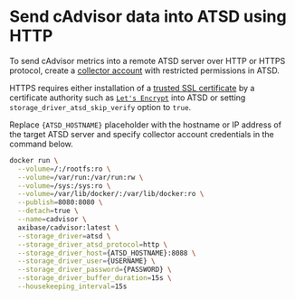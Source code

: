 # Send cAdvisor data into ATSD using HTTP

To send cAdvisor metrics into a remote ATSD server over HTTP or HTTPS protocol, create a
[collector account](https://axibase.com/docs/atsd/administration/collector-account.html) with restricted permissions in ATSD.

HTTPS requires either installation of a [trusted SSL certificate](https://axibase.com/docs/atsd/administration/ssl-ca-signed.html) by a certificate authority such as [`Let's Encrypt`](https://axibase.com/docs/atsd/administration/ssl-lets-encrypt.html) into ATSD or setting `storage_driver_atsd_skip_verify` option to `true`.

Replace `{ATSD_HOSTNAME}` placeholder with the hostname or IP address of the target ATSD server and specify collector account credentials in the command below.

```bash
docker run \
  --volume=/:/rootfs:ro \
  --volume=/var/run:/var/run:rw \
  --volume=/sys:/sys:ro \
  --volume=/var/lib/docker/:/var/lib/docker:ro \
  --publish=8080:8080 \
  --detach=true \
  --name=cadvisor \
  axibase/cadvisor:latest \
  --storage_driver=atsd \
  --storage_driver_atsd_protocol=http \
  --storage_driver_host={ATSD_HOSTNAME}:8088 \
  --storage_driver_user={USERNAME} \
  --storage_driver_password={PASSWORD} \
  --storage_driver_buffer_duration=15s \
  --housekeeping_interval=15s
```
